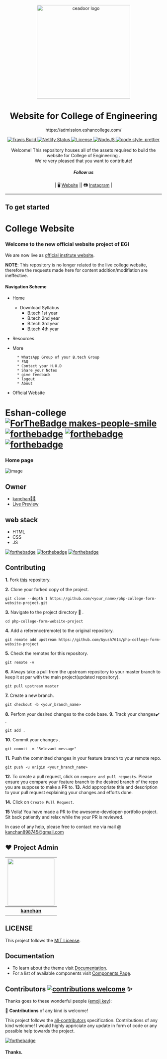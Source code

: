 <p align="center"><a href="http://cea.ac.in" title="ceadoor"><img src="https://media.swipepages.com/2021/6/eshan-logo-redesign-750.png" alt="ceadoor logo" width="300" /></a></p>

<h1 align="center">Website for College of Engineering </h1>

<p align="center">https://admission.eshancollege.com/</p>

<div align="center">
  <a href="https://travis-ci.org/ceadoor/cea.ac.in">
    <img src="https://api.travis-ci.org/ceadoor/cea.ac.in.svg?branch=master" alt="Travis Build" />
  </a>
  <a href="https://app.netlify.com/sites/ceadoor/deploys">
    <img src="https://api.netlify.com/api/v1/badges/227feb67-b6b4-493d-b86e-cf83b2dd812e/deploy-status" alt="Netlify Status" />
  </a>
  <a href="https://github.com/ceadoor/cea.ac.in/blob/master/LICENSE">
    <img src="https://img.shields.io/badge/license-MIT-blue.svg" alt="License" />
  </a>
  <a href="https://nodejs.org/en/download/">
    <img src="https://img.shields.io/badge/node%40LTS-%3E%3D8.12.0%20-orange.svg" alt="NodeJS" />
  </a>
  <a href="https://github.com/prettier/prettier">
    <img src="https://img.shields.io/badge/code_style-prettier-ff69b4.svg" alt="code style: prettier" />
  </a>
</div>

<br />
<div align="center">
Welcome! This repository houses all of the assets required to build the website for College of Engineering . <br />We're very pleased that you want to contribute!

##### Follow us

| 🖥 [Website](https://admission.eshancollege.com/) || 📷 [Instagram](https://www.instagram.com/eshaninstitute/?hl=en) |

--------
</div>

## To get started

# College Website
### Welcome to the new official website project of EGI 


We are now live as [official institute website](https://admission.eshancollege.com/).

**NOTE**: This repository is no longer related to the live college website, therefore the requests made here for content addition/modifiation are ineffective.


#### Navigation Scheme
* Home
    * Download Syllabus
        * B.tech 1st year
        * B.tech 2nd year
        * B.tech 3rd year
        * B.tech 4th year
* Resources
* More
        
        * WhatsApp Group of your B.tech Group
        * FAQ
        * Contact your H.O.D
        * Share your Notes
        * give feedback
        * logout
        * About
 *  Official Website

# Eshan-college [![ForTheBadge makes-people-smile](http://ForTheBadge.com/images/badges/makes-people-smile.svg)](https://GitHub.com/prashant333.com) [![forthebadge](https://forthebadge.com/images/badges/uses-html.svg)](https://forthebadge.com) [![forthebadge](https://forthebadge.com/images/badges/uses-css.svg)](https://forthebadge.com) [![forthebadge](https://forthebadge.com/images/badges/uses-js.svg)](https://forthebadge.com)


### Home page
![image](img/ss.png)





## Owner

* [kanchan👨‍💻](https://github.com/kanchan905)
* [Live Preview]()

## web stack
- HTML
- CSS
- JS


[![forthebadge](https://forthebadge.com/images/badges/built-by-developers.svg)](https://forthebadge.com)
[![forthebadge](https://forthebadge.com/images/badges/built-with-love.svg)](https://forthebadge.com)
[![forthebadge](https://forthebadge.com/images/badges/built-with-swag.svg)](https://forthebadge.com)



## Contributing

**1.**  Fork [this](https://github.com/kanchan905/College-Website) repository.

**2.**  Clone your forked copy of the project.

```
git clone --depth 1 https://github.com/<your_name>/php-college-form-website-project.git
```

**3.** Navigate to the project directory :file_folder: .

```
cd php-college-form-website-project

```

**4.** Add a reference(remote) to the original repository.

```
git remote add upstream https://github.com/Ayush7614/php-college-form-website-project
```

**5.** Check the remotes for this repository.
```
git remote -v
```

**6.** Always take a pull from the upstream repository to your master branch to keep it at par with the main project(updated repository).

```
git pull upstream master
```

**7.** Create a new branch.

```
git checkout -b <your_branch_name>
```

**8.** Perfom your desired changes to the code base.
**9.** Track your changes:heavy_check_mark: .

```
git add . 
```

**10.** Commit your changes .

```
git commit -m "Relevant message"
```

**11.** Push the committed changes in your feature branch to your remote repo.
```
git push -u origin <your_branch_name>
```

**12.** To create a pull request, click on `compare and pull requests`. Please ensure you compare your feature branch to the desired branch of the repo you are suppose to make a PR to.
**13.** Add appropriate title and description to your pull request explaining your changes and efforts done.


**14.** Click on `Create Pull Request`.


**15** Voila! You have made a PR to the awesome-developer-portfolio project. Sit back patiently and relax while the your PR is reviewed. 

 In case of any help, please free to contact me via mail @ 
 kanchan898745@gmail.com
 
## ❤️ Project Admin

|                                     <a href="https://github.com/kanchan905/College-Website"><img src="https://i.dailymail.co.uk/1s/2022/01/29/22/53530233-10455417-image-m-44_1643494336123.jpg" width=150px height=150px /></a>                                      |
| :-----------------------------------------------------------------------------------------------------------------------------------------------------------------------------------------------------------------------------------------------------------------: |
|                                                                                      **[kanchan](https://www.linkedin.com/in/ayush-kumar-%F0%9F%87%AE%F0%9F%87%B3-984443191/)**                                                                                    |




<!-- ALL-CONTRIBUTORS-LIST:START - Do not remove or modify this section -->
<!-- prettier-ignore-start -->
<!-- markdownlint-disable -->



## LICENSE
This project follows the [MIT License](https://github.com/Ayush7614/php-college-form-website-project/blob/master/LICENSE).


## Documentation 

- To learn about the theme visit [Documentation](https://demos.creative-tim.com/material-kit/docs/2.0/getting-started/introduction.html).
- For a list of available components visit [Components Page](https://demos.creative-tim.com/material-kit/index.html).


## Contributors [![contributions welcome](https://img.shields.io/badge/contributions-welcome-brightgreen.svg?style=flat)](https://github.com/dwyl/esta/issues) ✨

Thanks goes to these wonderful people ([emoji key](https://allcontributors.org/docs/en/emoji-key)):




🚀 **Contributions** of any kind is welcome!


This project follows the [all-contributors](https://github.com/all-contributors/all-contributors) specification. Contributions of any kind welcome!
I would highly appriciate any update in form of code or any possible help towards the project.

[![forthebadge](https://forthebadge.com/images/badges/built-with-love.svg)](https://forthebadge.com)


#### Thanks.
